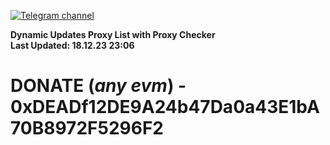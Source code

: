[![Telegram channel](https://img.shields.io/endpoint?url=https://runkit.io/damiankrawczyk/telegram-badge/branches/master?url=https://t.me/n4z4v0d)](https://t.me/n4z4v0d) 

**Dynamic Updates Proxy List with Proxy Checker**  
**Last Updated: 18.12.23 23:06**

# DONATE (_any evm_) - 0xDEADf12DE9A24b47Da0a43E1bA70B8972F5296F2

